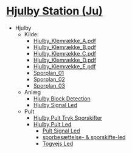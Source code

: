 # [Hjulby Station (Ju) ](https://danskejernbaner.dk/vis.station.php?FORLOEB_ID=260&content=Hjulby-Station-(Ju))

* Hjulby
  * Kilde:
    * [Hjulby_Klemrække_A.pdf](./Kilde/Hjulby_Klemrække_A.pdf)
    * [Hjulby_Klemrække_B.pdf](./Kilde/Hjulby_Klemrække_B.pdf)
    * [Hjulby_Klemrække_C.pdf](./Kilde/Hjulby_Klemrække_C.pdf)
    * [Hjulby_Klemrække_D.pdf](./Kilde/Hjulby_Klemrække_D.pdf)
    * [Hjulby_Klemrække_E.pdf](./Kilde/Hjulby_Klemrække_E.pdf)
    * [Sporplan_01](./Kilde/Skærmbillede%20fra%202024-03-03%2012-00-01.png)
    * [Sporplan_02](./Kilde/Skærmbillede%20fra%202024-03-03%2012-01-28.png)
    * [Sporplan_03](./Kilde/Skærmbillede%20fra%202024-03-03%2012-02-16.png)
  * Anlæg
    * [Hjulby Block Detection](./Hjulby_Block_Detection.md)
    * [Hjulby Signal Led](./Hjulby_Signal_led.md)
  * Pult
    * [Hjulby Pult Tryk Sporskifter](Hjulby_Tryk_Sporskifter.md)
    * [Hjulby Pult Led](./Hjulby_Pult_Led.md)
      * [Pult Signal Led](./Hjulby_Pult_Led.md#pult-signal-led---pca9685-46-signal-led)
      * [sporbesættelse- & sporskifte-led](./Hjulby_Pult_Led.md#sporbesættelse---sporskifte-led---pca9685-25--18-led)
      * [Togvejs Led](./Hjulby_Pult_Led.md#togvejs-led)
